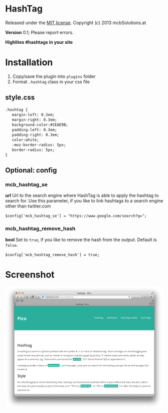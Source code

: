 HashTag
=============================================================================

Released under the [MIT license](http://opensource.org/licenses/MIT). Copyright (c) 2013 mcbSolutions.at

**Version** 0.1; Please report errors.

**Highlites #hashtags in your site**

Installation
=============================================================================
1. Copy/save the plugin into `plugins` folder
2. Format `.hashtag` class in your css file

style.css
-----------------------------------------------------------------------------
    .hashtag {
       margin-left: 0.3em;
       margin-right: 0.3em;
       background-color:#2EAE9B;
       padding-left: 0.3em;
       padding-right: 0.3em;
       color:white;
       -moz-border-radius: 5px;
       border-radius: 5px;
    }

Optional: config
-----------------------------------------------------------------------------

### mcb_hashtag_se
**url**
Url to the search engine where HashTag is able to apply the hashtag to search for.
Use this parameter, if you like to link hashtags to a search engine other than twitter.com

	$config['mcb_hashtag_se'] = "https://www.google.com/search?q=";


### mcb_hashtag_remove_hash
**bool**
Set to `true`, if you like to remove the hash from the output.
Default is `false`.

	$config['mcb_hashtag_remove_hash'] = true;

Screenshot
=============================================================================
![Screenshot of Html Sitemap](./Screenshot.png)